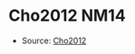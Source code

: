 <a name="material" />

# Cho2012 NM14
<script type="application/ld+json">
  {
    "@context": "https://schema.org/",
    "@type": "ChemicalSubstance",
    "http://purl.org/dc/terms/conformsTo":
      {
        "@type": "CreativeWork",
        "@id": "https://bioschemas.org/profiles/ChemicalSubstance/0.4-RELEASE/"
      },
    "@id": "https://egonw.github.io/nanowiki/nanowiki201.html#material",
    "name": "Cho2012 NM14",
    "sameAs": "http://127.0.0.1/mediawiki/index.php/Special:URIResolver/Cho2012_NM14"
  }
</script>


* Source: [Cho2012](http://127.0.0.1/mediawiki/index.php/Special:URIResolver/Cho2012)

